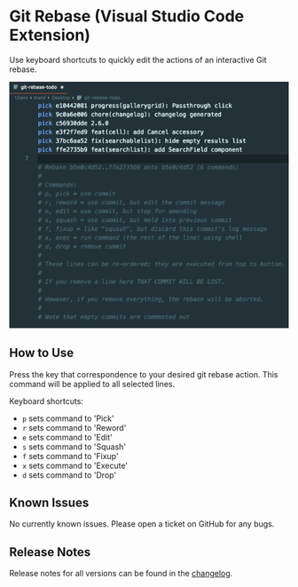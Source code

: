 # Git Rebase (Visual Studio Code Extension)

Use keyboard shortcuts to quickly edit the actions of an interactive Git rebase.

![Extension Preview](Preview.gif)

## How to Use

Press the key that correspondence to your desired git rebase action.
This command will be applied to all selected lines.

Keyboard shortcuts:

* `p` sets command to 'Pick'
* `r` sets command to 'Reword'
* `e` sets command to 'Edit'
* `s` sets command to 'Squash'
* `f` sets command to 'Fixup'
* `x` sets command to 'Execute'
* `d` sets command to 'Drop'

## Known Issues

No currently known issues. Please open a ticket on GitHub for any bugs. 

## Release Notes

Release notes for all versions can be found in the [changelog](CHANGELOG.md).
